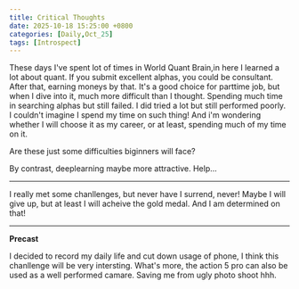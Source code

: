 ```yaml
---
title: Critical Thoughts
date: 2025-10-18 15:25:00 +0800
categories: [Daily,Oct_25]
tags: [Introspect]
---
```


These days I've spent lot of times in World Quant Brain,in here I learned a lot about quant. If you submit excellent alphas, you could be consultant. After that, earning moneys by that. It's a good choice for parttime job, but when I dive into it, much more difficult than I thought. Spending much time in searching alphas but still failed. I did tried a lot but still performed poorly. I couldn't imagine I spend my time on such thing! And i'm wondering whether I will choose it as my career, or at least, spending much of my time on it. 

Are these just some difficulties biginners will face?

By contrast, deeplearning maybe more attractive. Help...

***

I really met some chanllenges, but never have I surrend, never! Maybe I will give up, but at least I will acheive the gold medal. And I am determined on that! 

*** 

**Precast**

I decided to record my daily life and cut down usage of phone, I think this chanllenge will be very intersting. What's more, the action 5 pro can also be used as a well performed camare. Saving me from ugly photo shoot hhh.
